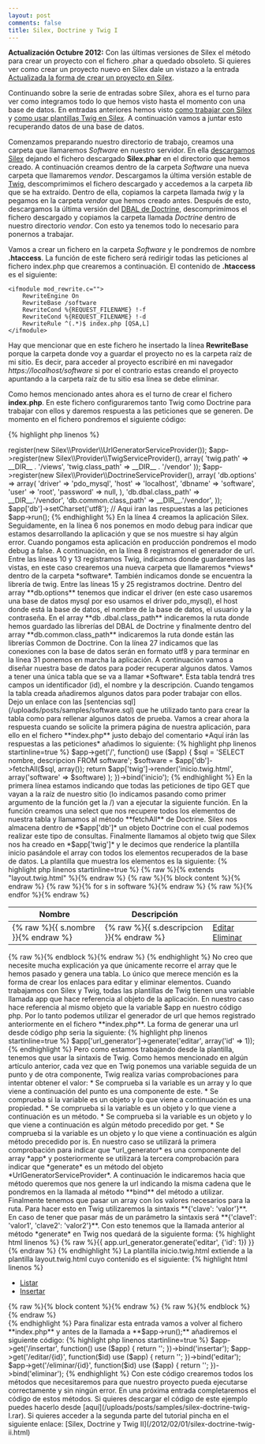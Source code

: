 ```yaml
---
layout: post
comments: false
title: Silex, Doctrine y Twig I
---
```


**Actualización Octubre 2012:** Con las últimas versiones de Silex el método para crear un proyecto con el fichero .phar a quedado obsoleto. Si quieres ver como crear un proyecto nuevo en Silex dale un vistazo a la entrada [Actualizada la forma de crear un proyecto en Silex](/2012/10/13/actualizada-forma-crear-proyecto-silex.html).

Continuando sobre la serie de entradas sobre Silex, ahora es el turno para ver como integramos todo lo que hemos visto hasta el momento con una base de datos. En entradas anteriores hemos visto [como trabajar con Silex](/2011/07/13/silex-micro-framework-php.html) y [como usar plantillas Twig en Silex](/2011/09/10/silex-twig.html). A continuación vamos a juntar esto recuperando datos de una base de datos.


Comenzamos preparando nuestro directorio de trabajo, creamos una carpeta que llamaremos *Software* en nuestro servidor. En ella [descargamos Silex](http://silex.sensiolabs.org) dejando el fichero descargado **Silex.phar** en el directorio que hemos creado. A continuación creamos dentro de la carpeta *Software* una nueva carpeta que llamaremos *vendor*. Descargamos la última versión estable de [Twig](https://github.com/fabpot/Twig/tags), descomprimimos el fichero descargado y accedemos a la carpeta *lib* que se ha extraído. Dentro de ella, copiamos la carpeta llamada *twig* y la pegamos en la carpeta *vendor* que hemos creado antes. Después de esto, descargamos la última versión del [DBAL de Doctrine](http://www.doctrine-project.org/projects/dbal), descomprimimos el fichero descargado y copiamos la carpeta llamada *Doctrine* dentro de nuestro directorio *vendor*. Con esto ya tenemos todo lo necesario para ponernos a trabajar.

<!--more-->

Vamos a crear un fichero en la carpeta *Software* y le pondremos de nombre **.htaccess**. La función de este fichero será redirigir todas las peticiones al fichero index.php que crearemos a continuación. El contenido de **.htaccess** es el siguiente:

    <ifmodule mod_rewrite.c="">
        RewriteEngine On
        RewriteBase /software
        RewriteCond %{REQUEST_FILENAME} !-f
        RewriteCond %{REQUEST_FILENAME} !-d
        RewriteRule ^(.*)$ index.php [QSA,L]
    </ifmodule>

Hay que mencionar que en este fichero he insertado la línea **RewriteBase** porque la carpeta donde voy a guardar el proyecto no es la carpeta raíz de mi sitio. Es decir, para acceder al proyecto escribiré en mi navegador *https://localhost/software* si por el contrario estas creando el proyecto apuntando a la carpeta raíz de tu sitio esa línea se debe eliminar.

Como hemos mencionado antes ahora es el turno de crear el fichero **index.php**. En este fichero configuraremos tanto Twig como Doctrine para trabajar con ellos y daremos respuesta a las peticiones que se generen. De momento en el fichero pondremos el siguiente código:

{% highlight php linenos %}
<?php
require_once 'silex.phar';

$app = new Silex\\Application();

$app['debug'] = true;

$app->register(new Silex\\Provider\\UrlGeneratorServiceProvider());

$app->register(new Silex\\Provider\\TwigServiceProvider(), array(
    'twig.path' => __DIR__ . '/views',
    'twig.class_path' => __DIR__ . '/vendor'
));

$app->register(new Silex\\Provider\\DoctrineServiceProvider(), array(
    'db.options' => array(
        'driver'   => 'pdo_mysql',
        'host'     => 'localhost',
        'dbname'   => 'software',
        'user'     => 'root',
        'password' => null,
    ),
    'db.dbal.class_path'  => __DIR__.'/vendor',
    'db.common.class_path' => __DIR__.'/vendor',
));

$app['db']->setCharset('utf8');

// Aqui iran las respuestas a las peticiones

$app->run();
{% endhighlight %}

En la línea 4 creamos la aplicación Silex. Seguidamente, en la línea 6 nos ponemos en modo debug para indicar que estamos desarrollando la aplicación y que se nos muestre si hay algún error. Cuando pongamos esta aplicación en producción pondremos el modo debug a false. A continuación, en la línea 8 registramos el generador de url. Entre las líneas 10 y 13 registramos Twig, indicamos donde guardaremos las vistas, en este caso crearemos una nueva carpeta que llamaremos *views* dentro de la carpeta *software*. También indicamos donde se encuentra la librería de twig. Entre las líneas 15 y 25 registramos doctrine. Dentro del array **db.options** tenemos que indicar el driver (en este caso usaremos una base de datos mysql por eso usamos el driver pdo_mysql), el host donde está la base de datos, el nombre de la base de datos, el usuario y la contraseña. En el array **db .dbal.class_path** indicaremos la ruta donde hemos guardado las librerías del DBAL de Doctrine y finalmente dentro del array **db.common.class_path** indicaremos la ruta donde están las librerías Common de Doctrine. Con la línea 27 indicamos que las conexiones con la base de datos serán en formato utf8 y para terminar en la línea 31 ponemos en marcha la aplicación.

A continuación vamos a diseñar nuestra base de datos para poder recuperar algunos datos. Vamos a tener una única tabla que se va a llamar *Software*. Esta tabla tendrá tres campos un identificador (id), el nombre y la descripción. Cuando tengamos la tabla creada añadiremos algunos datos para poder trabajar con ellos. Dejo un enlace con las [sentencias sql](/uploads/posts/samples/software.sql) que he utilizado tanto para crear la tabla como para rellenar algunos datos de prueba.

Vamos a crear ahora la respuesta cuando se solicite la primera página de nuestra aplicación, para ello en el fichero **index.php** justo debajo del comentario *Aquí irán las respuestas a las peticiones* añadimos lo siguiente:

{% highlight php linenos startinline=true %}
$app->get('/', function() use ($app) {
    $sql = 'SELECT nombre, descripcion FROM software';
    $software = $app['db']->fetchAll($sql, array());

 return $app['twig']->render('inicio.twig.html', 
    array('software' => $software)
  );
})->bind('inicio');
{% endhighlight %}

En la primera línea estamos indicando que todas las peticiones de tipo GET que vayan a la raíz de nuestro sitio (lo indicamos pasando como primer argumento de la función get la /) van a ejecutar la siguiente función. En la función creamos una select que nos recupere todos los elementos de nuestra tabla y llamamos al método **fetchAll** de Doctrine. Silex nos almacena dentro de *$app['db']* un objeto Doctrine con el cual podemos realizar este tipo de consultas. Finalmente llamamos al objeto twig que Silex nos ha creado en *$app['twig']* y le decimos que renderice la plantilla inicio pasándole el array con todos los elementos recuperados de la base de datos.

La plantilla que muestra los elementos es la siguiente:

{% highlight php linenos startinline=true %}
{% raw %}{% extends "layout.twig.html" %}{% endraw %}

{% raw %}{% block content %}{% endraw %}
 <table border="0" cellspacing="0" cellpadding="0">
  <thead>
   <tr>
    <th>Nombre</th>
    <th>Descripción</th>
    <th></th>
   </tr>
  </thead>
  <tbody>
   {% raw %}{% for s in software %}{% endraw %}
    <tr>
     <td>{% raw %}{{ s.nombre }}{% endraw %}</td>
     <td>{% raw %}{{ s.descripcion }}{% endraw %}</td>
     <td>
      <a href="{% raw %}{{ app.url_generator.generate('editar', {'id': s.id}) }}{% endraw %}">
        Editar
      </a>
      <a href="{% raw %}{{ app.url_generator.generate('eliminar', {'id': s.id}) }}{% endraw %}">
        Eliminar
      </a>
     </td>
    </tr>
   {% raw %}{% endfor %}{% endraw %}
  </tbody>
 </table>
{% raw %}{% endblock %}{% endraw %}
{% endhighlight %}

No creo que necesite mucha explicación ya que únicamente recorre el array que le hemos pasado y genera una tabla. Lo único que merece mención es la forma de crear los enlaces para editar y eliminar elementos. Cuando trabajamos con Silex y Twig, todas las plantillas de Twig tienen una variable llamada app que hace referencia al objeto de la aplicación. En nuestro caso hace referencia al mismo objeto que la variable $app en nuestro código php. Por lo tanto podemos utilizar el generador de url que hemos registrado anteriormente en el fichero **index.php**.

La forma de generar una url desde código php seria la siguiente:

{% highlight php linenos startinline=true %}
$app['url_generator']->generate('editar', array('id' => 1));
{% endhighlight %}

Pero como estamos trabajando desde la plantilla, tenemos que usar la sintaxis de Twig. Como hemos mencionado en algún artículo anterior, cada vez que en Twig ponemos una variable seguida de un punto y de otra componente, Twig realiza varias comprobaciones para intentar obtener el valor:

* Se comprueba si la variable es un array y lo que viene a continuación del punto es una componente de este.
* Se comprueba si la variable es un objeto y lo que viene a continuación es una propiedad.
* Se comprueba si la variable es un objeto y lo que viene a continuación es un método.
* Se comprueba si la variable es un objeto y lo que viene a continuación es algún método precedido por get.
* Se comprueba si la variable es un objeto y lo que viene a continuación es algún método precedido por is.

En nuestro caso se utilizará la primera comprobación para indicar que *url_generator* es una componente del array *app* y posteriormente se utilizará la tercera comprobación para indicar que *generate* es un método del objeto *UrlGeneratorServiceProvider*. A continuación le indicaremos hacia que método queremos que nos genere la url indicando la misma cadena que le pondremos en la llamada al método **bind** del método a utilizar. Finalmente tenemos que pasar un array con los valores necesarios para la ruta. Para hacer esto en Twig utilizaremos la sintaxis **{'clave': 'valor'}**. En caso de tener que pasar más de un parámetro la sintaxis será **{'clave1': 'valor1', 'clave2': 'valor2'}**. Con esto tenemos que la llamada anterior al método *generate* en Twig nos quedará de la siguiente forma:

{% highlight html linenos %}
{% raw %}{{ app.url_generator.generate('editar', {'id': 1}) }}{% endraw %}
{% endhighlight %}

La plantilla inicio.twig.html extiende a la plantilla layout.twig.html cuyo contenido es el siguiente:

{% highlight html linenos %}
<!DOCTYPE html>
<html>
 <head>
  <title>Software</title>
  <link href="estilos.css" rel="stylesheet" type="text/css" />
  <base href="http://localhost/software/"  />
 </head>
 <body>
  <ul>
   <li><a href="{% raw %}{{ app.url_generator.generate('inicio') }}{% endraw %}">Listar</a></li>
   <li><a href="{% raw %}{{ app.url_generator.generate('insertar') }}{% endraw %}">Insertar</a></li>
  </ul>
  <div id="contenido">
   {% raw %}{% block content %}{% endraw %}
   {% raw %}{% endblock %}{% endraw %}
  </div>
 </body>
</html>
{% endhighlight %}

Para finalizar esta entrada vamos a volver al fichero **index.php** y antes de la llamada a **$app->run();** añadiremos el siguiente código:

{% highlight php linenos startinline=true %}
$app->get('/insertar', function() use ($app) {
    return '';
})->bind('insertar');

$app->get('/editar/{id}', function($id) use ($app) {
    return '';
})->bind('editar');

$app->get('/eliminar/{id}', function($id) use ($app) {
    return '';
})->bind('eliminar');
{% endhighlight %}

Con este código crearemos todos los métodos que necesitaremos para que nuestro proyecto pueda ejecutarse correctamente y sin ningún error. En una próxima entrada completaremos el código de estos métodos. Si quieres descargar el código de este ejemplo puedes hacerlo desde [aquí](/uploads/posts/samples/silex-doctrine-twig-I.rar).

Si quieres acceder a la segunda parte del tutorial pincha en el siguiente enlace: [Silex, Doctrine y Twig II](/2012/02/01/silex-doctrine-twig-ii.html)